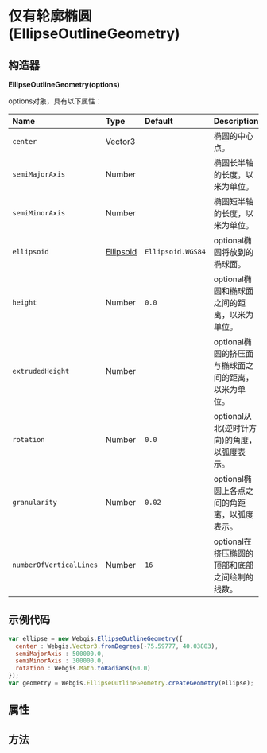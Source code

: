 # 仅有轮廓椭圆(EllipseOutlineGeometry)

## 构造器

**EllipseOutlineGeometry(options)**

options对象，具有以下属性：

| Name                    | Type                                                         | Default           | Description                                          |
| :---------------------- | :----------------------------------------------------------- | :---------------- | :--------------------------------------------------- |
| `center`                | Vector3                                                      |                   | 椭圆的中心点。                                       |
| `semiMajorAxis`         | Number                                                       |                   | 椭圆长半轴的长度，以米为单位。                       |
| `semiMinorAxis`         | Number                                                       |                   | 椭圆短半轴的长度，以米为单位。                       |
| `ellipsoid`             | [Ellipsoid](https://www.vvpstk.com/public/Cesium/Documentation/Ellipsoid.html) | `Ellipsoid.WGS84` | optional椭圆将放到的椭球面。                         |
| `height`                | Number                                                       | `0.0`             | optional椭圆和椭球面之间的距离，以米为单位。         |
| `extrudedHeight`        | Number                                                       |                   | optional椭圆的挤压面与椭球面之间的距离，以米为单位。 |
| `rotation`              | Number                                                       | `0.0`             | optional从北(逆时针方向)的角度，以弧度表示。         |
| `granularity`           | Number                                                       | `0.02`            | optional椭圆上各点之间的角距离，以弧度表示。         |
| `numberOfVerticalLines` | Number                                                       | `16`              | optional在挤压椭圆的顶部和底部之间绘制的线数。       |

## 示例代码

```javascript
var ellipse = new Webgis.EllipseOutlineGeometry({
  center : Webgis.Vector3.fromDegrees(-75.59777, 40.03883),
  semiMajorAxis : 500000.0,
  semiMinorAxis : 300000.0,
  rotation : Webgis.Math.toRadians(60.0)
});
var geometry = Webgis.EllipseOutlineGeometry.createGeometry(ellipse);
```

## 属性

## 方法